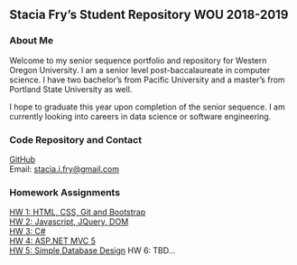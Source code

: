 ## Stacia Fry’s Student Repository WOU 2018-2019

### About Me
Welcome to my senior sequence portfolio and repository for Western Oregon University. I am a senior level post-baccalaureate in computer science. I have two bachelor’s from Pacific University and a master’s from Portland State University as well. 

I hope to graduate this year upon completion of the senior sequence. I am currently looking into careers in data science or software engineering.

### Code Repository and Contact

[GitHub](https://github.com/siphry/siphry.github.io)  
Email: stacia.i.fry@gmail.com

### Homework Assignments
[HW 1: HTML, CSS, Git and Bootstrap](https://siphry.github.io/HW1/HTML)  
[HW 2: Javascript, JQuery, DOM](https://siphry.github.io/HW2)  
[HW 3: C#](https://siphry.github.io/HW3)  
[HW 4: ASP.NET MVC 5](https://siphry.github.io/HW4)  
[HW 5: Simple Database Design](https://siphry.github.io/HW5)
HW 6: TBD...